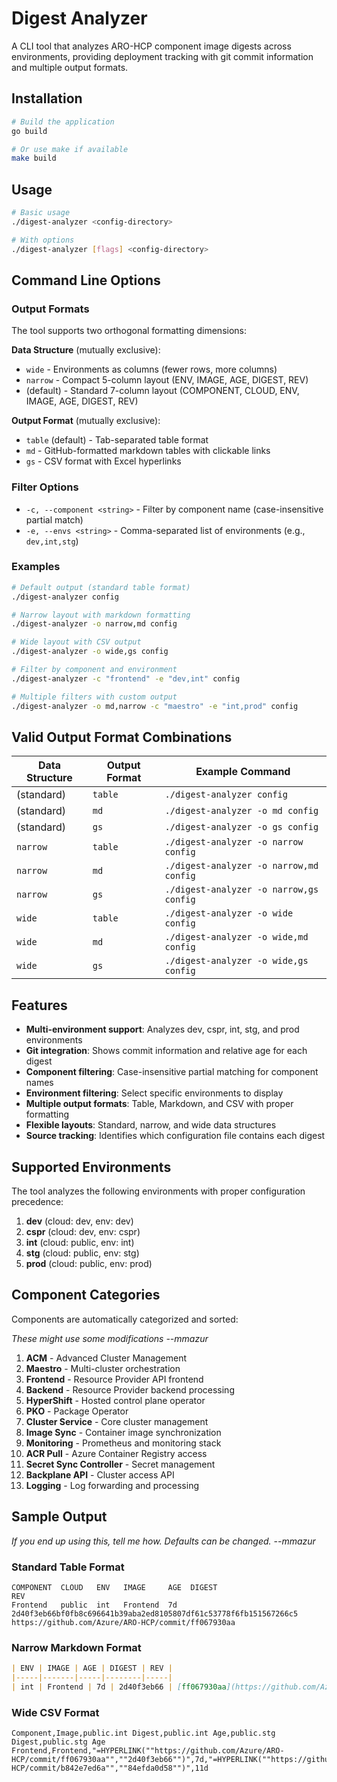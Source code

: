 # Digest Analyzer

A CLI tool that analyzes ARO-HCP component image digests across environments, providing deployment tracking with git commit information and multiple output formats.

## Installation

```bash
# Build the application
go build

# Or use make if available
make build
```

## Usage

```bash
# Basic usage
./digest-analyzer <config-directory>

# With options
./digest-analyzer [flags] <config-directory>
```

## Command Line Options

### Output Formats

The tool supports two orthogonal formatting dimensions:

**Data Structure** (mutually exclusive):
- `wide` - Environments as columns (fewer rows, more columns)
- `narrow` - Compact 5-column layout (ENV, IMAGE, AGE, DIGEST, REV)
- (default) - Standard 7-column layout (COMPONENT, CLOUD, ENV, IMAGE, AGE, DIGEST, REV)

**Output Format** (mutually exclusive):
- `table` (default) - Tab-separated table format
- `md` - GitHub-formatted markdown tables with clickable links
- `gs` - CSV format with Excel hyperlinks

### Filter Options

- `-c, --component <string>` - Filter by component name (case-insensitive partial match)
- `-e, --envs <string>` - Comma-separated list of environments (e.g., `dev,int,stg`)

### Examples

```bash
# Default output (standard table format)
./digest-analyzer config

# Narrow layout with markdown formatting
./digest-analyzer -o narrow,md config

# Wide layout with CSV output
./digest-analyzer -o wide,gs config

# Filter by component and environment
./digest-analyzer -c "frontend" -e "dev,int" config

# Multiple filters with custom output
./digest-analyzer -o md,narrow -c "maestro" -e "int,prod" config
```

## Valid Output Format Combinations

| Data Structure | Output Format | Example Command |
|----------------|---------------|-----------------|
| (standard) | `table` | `./digest-analyzer config` |
| (standard) | `md` | `./digest-analyzer -o md config` |
| (standard) | `gs` | `./digest-analyzer -o gs config` |
| `narrow` | `table` | `./digest-analyzer -o narrow config` |
| `narrow` | `md` | `./digest-analyzer -o narrow,md config` |
| `narrow` | `gs` | `./digest-analyzer -o narrow,gs config` |
| `wide` | `table` | `./digest-analyzer -o wide config` |
| `wide` | `md` | `./digest-analyzer -o wide,md config` |
| `wide` | `gs` | `./digest-analyzer -o wide,gs config` |

## Features

- **Multi-environment support**: Analyzes dev, cspr, int, stg, and prod environments
- **Git integration**: Shows commit information and relative age for each digest
- **Component filtering**: Case-insensitive partial matching for component names
- **Environment filtering**: Select specific environments to display
- **Multiple output formats**: Table, Markdown, and CSV with proper formatting
- **Flexible layouts**: Standard, narrow, and wide data structures
- **Source tracking**: Identifies which configuration file contains each digest

## Supported Environments

The tool analyzes the following environments with proper configuration precedence:

1. **dev** (cloud: dev, env: dev)
2. **cspr** (cloud: dev, env: cspr)
3. **int** (cloud: public, env: int)
4. **stg** (cloud: public, env: stg)
5. **prod** (cloud: public, env: prod)

## Component Categories

Components are automatically categorized and sorted:

_These might use some modifications --mmazur_

1. **ACM** - Advanced Cluster Management
2. **Maestro** - Multi-cluster orchestration
3. **Frontend** - Resource Provider API frontend
4. **Backend** - Resource Provider backend processing
5. **HyperShift** - Hosted control plane operator
6. **PKO** - Package Operator
7. **Cluster Service** - Core cluster management
8. **Image Sync** - Container image synchronization
9. **Monitoring** - Prometheus and monitoring stack
10. **ACR Pull** - Azure Container Registry access
11. **Secret Sync Controller** - Secret management
12. **Backplane API** - Cluster access API
13. **Logging** - Log forwarding and processing

## Sample Output

_If you end up using this, tell me how. Defaults can be changed. --mmazur_

### Standard Table Format
```
COMPONENT  CLOUD   ENV   IMAGE     AGE  DIGEST                                                            REV
Frontend   public  int   Frontend  7d   2d40f3eb66bf0fb8c696641b39aba2ed8105807df61c53778f6fb151567266c5  https://github.com/Azure/ARO-HCP/commit/ff067930aa
```

### Narrow Markdown Format
```markdown
| ENV | IMAGE | AGE | DIGEST | REV |
|-----|-------|-----|--------|-----|
| int | Frontend | 7d | 2d40f3eb66 | [ff067930aa](https://github.com/Azure/ARO-HCP/commit/ff067930aa) |
```

### Wide CSV Format
```csv
Component,Image,public.int Digest,public.int Age,public.stg Digest,public.stg Age
Frontend,Frontend,"=HYPERLINK(""https://github.com/Azure/ARO-HCP/commit/ff067930aa"",""2d40f3eb66"")",7d,"=HYPERLINK(""https://github.com/Azure/ARO-HCP/commit/b842e7ed6a"",""84efda0d58"")",11d
```

